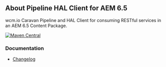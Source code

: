 ## About Pipeline HAL Client for AEM 6.5

wcm.io Caravan Pipeline and HAL Client for consuming RESTful services in an AEM 6.5 Content Package.

[![Maven Central](https://maven-badges.herokuapp.com/maven-central/io.wcm.caravan/io.wcm.caravan.packaging.pipeline-hal-client-aem65/badge.svg)](https://maven-badges.herokuapp.com/maven-central/io.wcm.caravan/io.wcm.caravan.packaging.pipeline-hal-client-aem65)


### Documentation

* [Changelog][changelog]


[changelog]: changes-report.html
